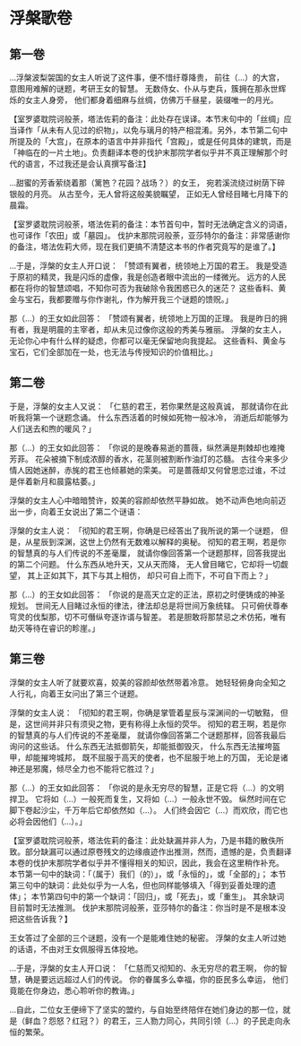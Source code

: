 # 浮槃歌卷

## 第一卷

…浮槃波梨袈国的女主人听说了这件事，便不惜纡尊降贵，
前往（…）的大宫，意图用难解的谜题，考研王女的智慧。
无数侍女、仆从与吏兵，簇拥在那永世辉烁的女主人身旁，
他们都身着细麻与丝绸，仿佛万千昼星，装缀唯一的月光。

【室罗婆耽院诃般荼，塔法佐莉的备注：此处存在误译。本节末句中的「丝绸」应当译作「从未有人见过的织物」，以免与璃月的特产相混淆。另外，本节第二句中所提及的「大宫」，在原本的语言中并非指代「宫殿」，或是任何具体的建筑，而是「神临在的一片土地」。负责翻译本卷的伐护末那院学者似乎并不真正理解那个时代的语言，不过我还是会认真撰写备注】

…甜蜜的芳香萦绕着那（篱笆？花园？战场？）的女王，
宛若溪流绕过树荫下碎银般的月亮。
从古至今，无人曾将这般美貌瞩望，
正如无人曾经目睹七月降下的晨霜。

【室罗婆耽院诃般荼，塔法佐莉的备注：本节首句中，暂时无法确定含义的词语，也可译作「农田」或「墓园」。
伐护末那院诃般荼，亚莎特尔的备注：非常感谢你的备注，塔法佐莉大师，现在我们更搞不清楚这本书的作者究竟写的是谁了。】

…于是，浮槃的女主人开口说：
「赞颂有翼者，统领地上万国的君王。
我是受造于原初的精灵，我是闪烁的虚像，我是创造者眼中流出的一缕微光。
远方的人民都在将你的智慧颂唱，不知你可否为我破除令我困惑已久的迷茫？
这些香料、黄金与宝石，我都要赠与你作谢礼，作为解开我三个谜题的馈贶。」

那（…）的王女如此回答：
「赞颂有翼者，统领地上万国的正理。
我是昨日的拥有者，我是明晨的主宰者，却从未见过像你这般的秀美与雅丽。
浮槃的女主人，无论你心中有什么样的疑虑，你都可以毫无保留地向我提起。
这些香料、黄金与宝石，它们全部加在一处，也无法与传授知识的价值相比。」

## 第二卷

于是，浮槃的女主人又说：
「仁慈的君王，若你果然是这般真诚，
那就请你在此听我将第一个谜题念诵。
什么东西活着的时候如死物一般冰冷，
消逝后却能够为人们送去和煦的暖风？」

那（…）的王女如此回答：
「你说的是晚春易逝的蔷薇，纵然满是荆棘却也难掩芳菲。
花朵被摘下制成浓醇的香水，花茎则被割断作油灯的芯髓。
古往今来多少情人因她迷醉，赤旄的君王也倾慕她的雬美。
可是蔷薇却又何曾思恋过谁，不过是伴着新月和晨露枯萎。」

浮槃的女主人心中暗暗赞许，姣美的容颜却依然平静如故。
她不动声色地向前迈出一步，向着王女说出了第二个谜语：

浮槃的女主人说：
「彻知的君王啊，你确是已经答出了我所说的第一个谜题，
但是，从星辰到深渊，这世上仍然有无数难以解释的奥秘。
彻知的君王啊，若是你的智慧真的与人们传说的不差毫厘，
就请你像回答第一个谜题那样，回答我提出的第二个问题。
什么东西从地升天，又从天而降，
无人曾目睹它，它却将一切觑望，
其上正如其下，其下与其上相仿，
却只可自上而下，不可自下而上？」

那（…）的王女如此回答：
「你说的是高天立定的正法，原初之时便铸成的神圣规划。
世间无人目睹过永恒的律法，律法却总是将世间万象统辖。
只可俯伏尊奉穹灵的伐梨那，切不可僭纵夸逐诈谞与智差。
若是胆敢将那禁忌之术仿拓，唯有劫灭等待在睿识的畛崖。」

## 第三卷

浮槃的女主人听了就要欢喜，姣美的容颜却依然带着冷意。
她轻轻俯身向全知之人行礼，向着王女问出了第三个谜题。

浮槃的女主人说：
「彻知的君王啊，你确是掌管着星辰与深渊间的一切敏黠，
但是，这世间并非只有须臾之物，更有称得上永恒的荧华。
彻知的君王啊，若是你的智慧真的与人们传说的不差毫厘，
就请你像回答第二个谜题那样，回答我最后询问的这些话。
什么东西无法抵御箭矢，却能抵御毁灭，
什么东西无法摧垮盔甲，却能摧垮城邦，
既不屈服于高天的使者，也不屈服于地上的万国，
无论是诸神还是邪魔，倾尽全力也不能将它胜过？」

那（…）的王女如此回答：
「你说的是永无穷尽的智慧，正是它将（…）的文明捍卫。
它将如（…）一般死而复生，又将如（…）一般永世不毁。
纵然时间在它脚下卷起沙尘，千万年后它却依然如（…）。
人们终会因它（…）而欢欣，而它也必将会因他们（…）。」

【室罗婆耽院诃般荼，塔法佐莉的备注：此处缺漏并非人为，乃是书籍的散佚所致。部分缺漏可以通过原卷残文的边缘痕迹作出推测，然而，遗憾的是，负责翻译本卷的伐护末那院学者似乎并不懂得相关的知识，因此，我会在这里稍作补充。
本节第一句中的缺词：「（属于）我们（的）」，或「永恒的」，或「全部的」；
本节第三句中的缺词：此处似乎为一人名，但也同样能够填入「得到妥善处理的遗体」；
本节第四句中的第一个缺词：「回归」，或「死去」，或「重生」。
其余缺词目前暂时无法推测。
伐护末那院诃般荼，亚莎特尔的备注：你当时是不是根本没把这些告诉我？】

王女答过了全部的三个谜题，没有一个是能难住她的秘密。
浮槃的女主人听过她的话语，不由对王女佩服得五体投地。

…于是，浮槃的女主人开口说：
「仁慈而又彻知的、永无穷尽的君王啊，
你的智慧，确是要远远超过人们的传说。
你的眷属多么幸福，你的臣民多么幸运，
他们竟能在你身边，悉心聆听你的教诲。」

…自此，二位女王便缔下了坚实的盟约，与自始至终陪伴在她们身边的那一位，就是（鲜血？怨怒？红冠？）的君王，三人勠力同心，共同引领（…）的子民走向永恒的繁荣。